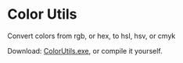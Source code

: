 # Color Utils
Convert colors from rgb, or hex, to hsl, hsv, or cmyk

Download: [ColorUtils.exe](https://github.com/Xytrizareal/Colorutils/releases/latest/download/Colorutils.exe), or compile it yourself.
